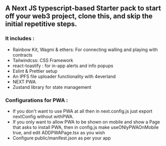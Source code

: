 ## A Next JS typescript-based Starter pack to start off your web3 project, clone this, and skip the initial repetitive steps.

### It includes : 

* Rainbow Kit, Wagmi & ethers: For connecting walling and playing with contracts
* Tailwindcss: CSS Framework
* react-toastify : for in-app alerts and info popups
* Eslint & Prettier setup
* An IPFS file uploader functionality with 4everland
* NEXT PWA
* Zustand library for state management

### Configurations for PWA :

* If you don't want to use PWA at all then in next.config.js just export nextConfig without withPWA.
* If you only want to allow PWA to be shown on mobile and show a Page that asks to install PWA, then in config.js make useONlyPWAOnMobile true, and edit ADDPWAPage.tsx as you wish
* Configure public/manifest.json as per your app  
